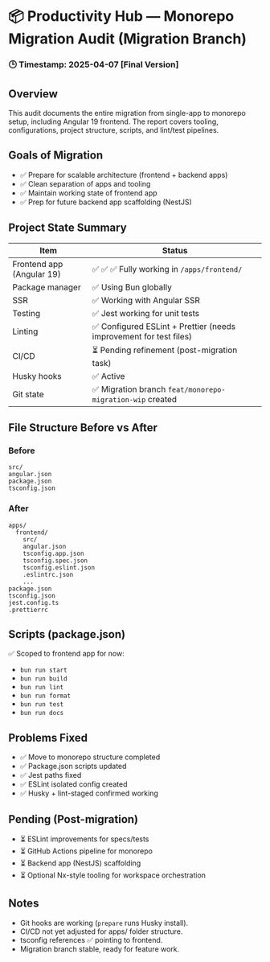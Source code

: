 # 📦 Productivity Hub — Monorepo Migration Audit (Migration Branch)

### 🕒 Timestamp: 2025-04-07 [Final Version]

## Overview

This audit documents the entire migration from single-app to monorepo setup, including Angular 19 frontend. The report covers tooling, configurations, project structure, scripts, and lint/test pipelines.

## Goals of Migration

- ✅ Prepare for scalable architecture (frontend + backend apps)
- ✅ Clean separation of apps and tooling
- ✅ Maintain working state of frontend app
- ✅ Prep for future backend app scaffolding (NestJS)

## Project State Summary

| Item                      | Status                                                             |
| ------------------------- | ------------------------------------------------------------------ |
| Frontend app (Angular 19) | ✅ ✅ ✅ Fully working in `/apps/frontend/`                        |
| Package manager           | ✅ Using Bun globally                                              |
| SSR                       | ✅ Working with Angular SSR                                        |
| Testing                   | ✅ Jest working for unit tests                                     |
| Linting                   | ✅ Configured ESLint + Prettier (needs improvement for test files) |
| CI/CD                     | ⏳ Pending refinement (post-migration task)                        |
| Husky hooks               | ✅ Active                                                          |
| Git state                 | ✅ Migration branch `feat/monorepo-migration-wip` created          |

## File Structure Before vs After

### Before

```
src/
angular.json
package.json
tsconfig.json
```

### After

```
apps/
  frontend/
    src/
    angular.json
    tsconfig.app.json
    tsconfig.spec.json
    tsconfig.eslint.json
    .eslintrc.json
    ...
package.json
tsconfig.json
jest.config.ts
.prettierrc
```

## Scripts (package.json)

✅ Scoped to frontend app for now:

- `bun run start`
- `bun run build`
- `bun run lint`
- `bun run format`
- `bun run test`
- `bun run docs`

## Problems Fixed

- ✅ Move to monorepo structure completed
- ✅ Package.json scripts updated
- ✅ Jest paths fixed
- ✅ ESLint isolated config created
- ✅ Husky + lint-staged confirmed working

## Pending (Post-migration)

- ⏳ ESLint improvements for specs/tests
- ⏳ GitHub Actions pipeline for monorepo
- ⏳ Backend app (NestJS) scaffolding
- ⏳ Optional Nx-style tooling for workspace orchestration

## Notes

- Git hooks are working (`prepare` runs Husky install).
- CI/CD not yet adjusted for apps/ folder structure.
- tsconfig references ✅ pointing to frontend.
- Migration branch stable, ready for feature work.
